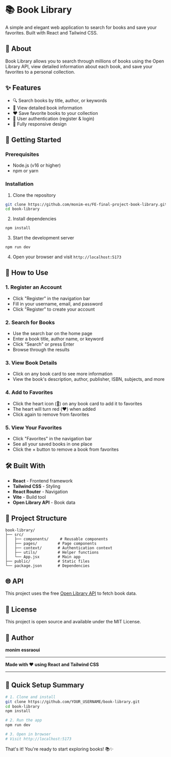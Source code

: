 
# 📚 Book Library

A simple and elegant web application to search for books and save your favorites. Built with React and Tailwind CSS.

## 🎯 About

Book Library allows you to search through millions of books using the Open Library API, view detailed information about each book, and save your favorites to a personal collection.

## ✨ Features

- 🔍 Search books by title, author, or keywords
- 📖 View detailed book information
- ❤️ Save favorite books to your collection
- 🔐 User authentication (register & login)
- 📱 Fully responsive design

## 🚀 Getting Started

### Prerequisites

- Node.js (v16 or higher)
- npm or yarn

### Installation

1. Clone the repository
```bash
git clone https://github.com/monim-es/FE-final-project-book-library.git
cd book-library
```

2. Install dependencies
```bash
npm install
```

3. Start the development server
```bash
npm run dev
```

4. Open your browser and visit `http://localhost:5173`

## 📖 How to Use

### 1. Register an Account
- Click "Register" in the navigation bar
- Fill in your username, email, and password
- Click "Register" to create your account

### 2. Search for Books
- Use the search bar on the home page
- Enter a book title, author name, or keyword
- Click "Search" or press Enter
- Browse through the results

### 3. View Book Details
- Click on any book card to see more information
- View the book's description, author, publisher, ISBN, subjects, and more

### 4. Add to Favorites
- Click the heart icon (🤍) on any book card to add it to favorites
- The heart will turn red (❤️) when added
- Click again to remove from favorites

### 5. View Your Favorites
- Click "Favorites" in the navigation bar
- See all your saved books in one place
- Click the × button to remove a book from favorites

## 🛠️ Built With

- **React** - Frontend framework
- **Tailwind CSS** - Styling
- **React Router** - Navigation
- **Vite** - Build tool
- **Open Library API** - Book data

## 📁 Project Structure

```
book-library/
├── src/
│   ├── components/     # Reusable components
│   ├── pages/         # Page components
│   ├── context/       # Authentication context
│   ├── utils/         # Helper functions
│   └── App.jsx        # Main app
├── public/            # Static files
└── package.json       # Dependencies
```


## 🌐 API

This project uses the free [Open Library API](https://openlibrary.org/developers/api) to fetch book data.

## 📝 License

This project is open source and available under the MIT License.

## 👤 Author

**monim essraoui**

---

**Made with ❤️ using React and Tailwind CSS**

---



## 🎯 Quick Setup Summary

```bash
# 1. Clone and install
git clone https://github.com/YOUR_USERNAME/book-library.git
cd book-library
npm install

# 2. Run the app
npm run dev

# 3. Open in browser
# Visit http://localhost:5173
```

That's it! You're ready to start exploring books! 📚✨